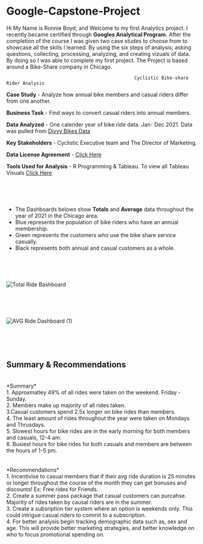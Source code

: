 # Google-Capstone-Project

Hi My Name is Ronnie Boyd, and Welcome to my first Analytics project. I recently became certified through **Googles Analytical Program.** After the completion of the course I was given two case studes to choose from to showcase all the skills I learned. By using the six steps of analysis; asking questions, collecting, processing, analyzing, and creating vizuals of data. By doing so I was able to complete my first project.  The Project is based around a Bike-Share company in Chicago.

                                                   Cyclistic Bike-share Rider Analysis
                                                            
                                                            
**Case Study** - Analyze how annual bike members and casual riders differ from one another.

**Business Task** - Find ways to convert casual riders into annual members.

**Data Analyzed** - One calender year of bike ride data. Jan- Dec 2021. Data was pulled from [Divvy Bikes Data](https://divvy-tripdata.s3.amazonaws.com/index.html )

**Key Stakeholders** - Cyclistic Executive team and The Director of Marketing.

**Data License Agreement** - [ Click Here](https://ride.divvybikes.com/data-license-agreement)

**Tools Used for Analysis** - R Programming & Tableau. To view all Tableau Visuals [ Click Here](https://public.tableau.com/app/profile/ronnie3109/viz/ChicagoBikeRides_16639666190670/AVGRideDashboard#1) 

<br>
<br>
<br>







- The Dashboards belows show **Totals** and **Average** data throughout the year of 2021 in the Chicago area. 
- Blue represents the population of bike riders who have an annual membership.
- Green represents the customers who use the bike share service casually.
- Black represents both annual and casual customers as a whole.






<br>
<br>
<br>



![Total Ride Bashboard](https://user-images.githubusercontent.com/105947393/202314174-0f456177-00c0-4ffd-8c4d-3f91cb69fa20.png)

<br>
<br>
<br>



![AVG Ride Dashboard (1)](https://user-images.githubusercontent.com/105947393/202314204-01d7af72-f18a-463b-9902-4ab4e6fb706b.png)

<br>
<br>
<br>

## Summary & Recommendations
<br>
*Summary*
<br>
1. Approxmatley 49% of all rides were taken on the weekend. Friday - Sunday.
<br>
2. Members make up majority of all rides taken.
<br>
3.Casual customers spend 2.5x longer on bike rides than members.
<br>
4. The least amount of rides throughout the year were taken on Mondays and Thrusdays.
<br>
5. Slowest hours for bike rides are in the early morning for both members and casuals, 12-4 am.
<br>
6. Busiest hours for bike rides for both casuals and members are between the hours of 1-5 pm.
<br>
<br>
<br>
*Recommendations*
<br>
1. Incentivise to casual members that if their avg ride duration is 25 minutes or longer throughout the course of the month they can get bonuses and discounts! Ex: Free rides for Friends.
<br>
2. Create a summer pass package that casual customers can purcahse. Majority of rides taken by causal riders are in the summer.
<br>
3. Create a subsription tier system where an option is weekends only. This could intrigue casual riders to commit to a subscription.
<br>
4. For better analysis begin tracking demographic data such as, sex and age. This will provide better marketing strategies, and better knowledge on who to focus promotional spending on.



